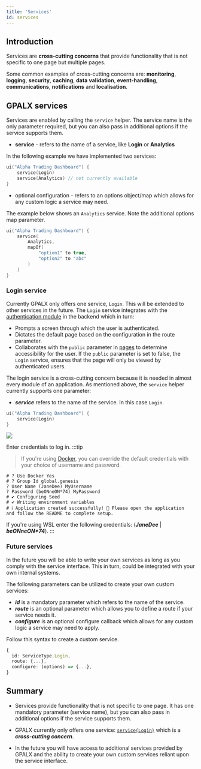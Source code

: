 ```yaml
---
title: 'Services'
id: services
---
```


## Introduction

Services are **cross-cutting concerns** that provide functionality that is not specific to one page but multiple pages. 

Some common examples of cross-cutting concerns are:
**monitoring**, **logging**, **security**, **caching**, **data** **validation**, **event-handling**, **communications**, **notifications** and **localisation**.

## GPALX services
Services are enabled by calling the `service` helper. The service name is the only parameter required, but you can also pass in additional options if the service supports them.

- **service** - refers to the name of a service, like **Login** or **Analytics**

In the following example we have implemented two services:

```kotlin
ui("Alpha Trading Dashboard") {
    service(Login)
    service(Analytics) // not currently available
}
```

- optional configuration - refers to an options object/map which allows for any custom logic a service may need.

The example below shows an `Analytics` service. Note the additional options map parameter.
```kotlin
ui("Alpha Trading Dashboard") {
    service(
        Analytics, 
        mapOf(
            "option1" to true, 
            "option2" to "abc"
        )
    )
}
```

### Login service

Currently GPALX only offers one service, `Login`. This will be extended to other services in the future. The `Login` service integrates with the [authentication module](../../../../server/access-control/introduction/) in the backend which in turn:
- Prompts a screen through which the user is authenticated.
- Dictates the default page based on the configuration in the route parameter.
- Collaborates with the `public` parameter in [pages](../../../gpalx/user-interface/pages/#page-structure) to determine accessibility for the user. If the `public` parameter is set to false, the `Login` service, ensures that the page will only be viewed by authenticated users. 

The login service is a cross-cutting concern because it is needed in almost every module of an application. 
As mentioned above, the `service` helper currently supports one parameter:
- **_service_** refers to the name of the service. In this case `Login`.

```kotlin
ui("Alpha Trading Dashboard") {
    service(Login)
}
```
![](/img/login-screen.PNG)

Enter credentials to log in. 
:::tip
>If you're using [Docker](../../../gpalx/quick-start/create-application/#configuration), you can override the default credentials with your choice of username and password.

```shell
# ? Use Docker Yes
# ? Group Id global.genesis
? User Name (JaneDee) MyUsername
? Password (beONneON*74) MyPassword
# ✔ Configuring Seed
# ✔ Writing environment variables
# ℹ Application created successfully! 🎉 Please open the application and follow the README to complete setup.
```
If you're using WSL enter the following credentials: (**_JaneDee_** | **_beONneON*74_**). 
:::

### Future services

In the future you will be able to write your own services as long as you comply with the service interface. This in turn, could be integrated with your own internal systems.

The following parameters can be utilized to create your own custom services:

- **_id_** is a mandatory parameter which refers to the name of the service.
- **_route_** is an optional parameter which allows you to define a route if your service needs it.
- **_configure_** is an optional configure callback which allows for any custom logic a service may need to apply.

Follow this syntax to create a custom service. 

```ts
{
  id: ServiceType.Login,
  route: {...},
  configure: (options) => {...},
}
```
## Summary

- Services provide functionality that is not specific to one page. It has one mandatory parameter (service name), but you can also pass in additional options if the service supports them.

- GPALX currently only offers one service: [`service(Login)`](../../../gpalx/user-interface/services/#login-service) which is a **_cross-cutting concern_**.

- In the future you will have access to additional services provided by GPALX and the ability to create your own custom services reliant upon the service interface.

